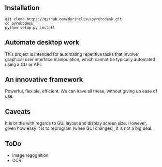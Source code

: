 ## Installation
```
git clone https://github.com/dorinclisu/pyrobodesk.git
cd pyrobodesk
python setup.py install
```

## Automate desktop work
This project is intended for automating repetitive tasks that involve graphical user interface manipulation, which cannot be typically automated using a CLI or API.

## An innovative framework
Powerful, flexible, efficient. We can have all these, without giving up ease of use.

## Caveats
It is brittle with regards to GUI layout and display screen size. However, given how easy it is to reprogram (when GUI changes), it is not a big deal.

## ToDo
- Image regognition
- OCR

